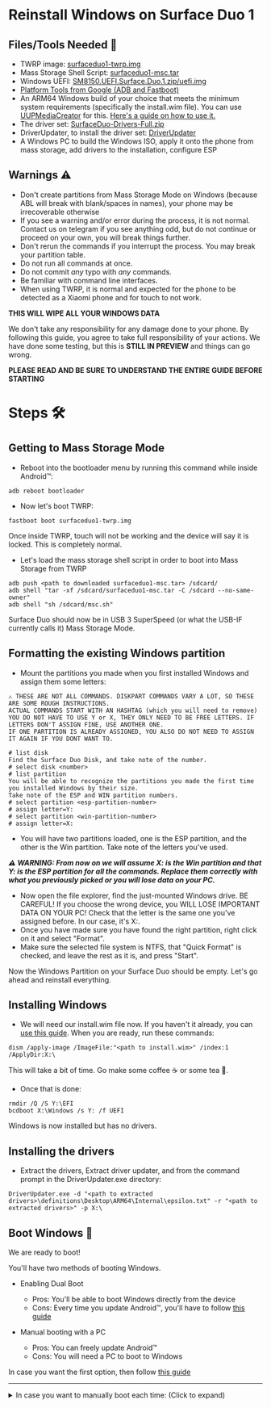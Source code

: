 # Reinstall Windows on Surface Duo 1

## Files/Tools Needed 📃

- TWRP image: [surfaceduo1-twrp.img](https://github.com/WOA-Project/SurfaceDuo-Guides/raw/main/InstallWindows/Files/surfaceduo1-twrp.img)
- Mass Storage Shell Script: [surfaceduo1-msc.tar](https://github.com/WOA-Project/SurfaceDuo-Guides/raw/main/InstallWindows/Files/surfaceduo1-msc.tar)
- Windows UEFI: [SM8150.UEFI.Surface.Duo.1.zip/uefi.img](https://github.com/WOA-Project/SurfaceDuoPkg/releases/)
- [Platform Tools from Google (ADB and Fastboot)](https://developer.android.com/studio/releases/platform-tools)
- An ARM64 Windows build of your choice that meets the minimum system requirements (specifically the install.wim file). You can use [UUPMediaCreator](https://github.com/gus33000/UUPMediaCreator) for this. [Here's a guide on how to use it.](https://github.com/WOA-Project/SurfaceDuo-Guides/blob/main/CreateWindowsISO.md)
- The driver set: [SurfaceDuo-Drivers-Full.zip](https://github.com/WOA-Project/SurfaceDuo-Drivers/releases/)
- DriverUpdater, to install the driver set: [DriverUpdater](https://github.com/WOA-Project/DriverUpdater/releases/)
- A Windows PC to build the Windows ISO, apply it onto the phone from mass storage, add drivers to the installation, configure ESP

## Warnings ⚠️

- Don't create partitions from Mass Storage Mode on Windows (because ABL will break with blank/spaces in names), your phone may be irrecoverable otherwise
- If you see a warning and/or error during the process, it is not normal. Contact us on telegram if you see anything odd, but do not continue or proceed on your own, you will break things further.
- Don't rerun the commands if you interrupt the process. You may break your partition table.
- Do not run all commands at once.
- Do not commit *any* typo with *any* commands.
- Be familiar with command line interfaces.
- When using TWRP, it is normal and expected for the phone to be detected as a Xiaomi phone and for touch to not work.

**THIS WILL WIPE ALL YOUR WINDOWS DATA**

We don't take any responsibility for any damage done to your phone. By following this guide, you agree to take full responsibility of your actions. We have done some testing,
but this is **STILL IN PREVIEW** and things can go wrong.

**PLEASE READ AND BE SURE TO UNDERSTAND THE ENTIRE GUIDE BEFORE STARTING**

# Steps 🛠️

## Getting to Mass Storage Mode

- Reboot into the bootloader menu by running this command while inside Android™:

```batch
adb reboot bootloader
```

- Now let's boot TWRP:

```batch
fastboot boot surfaceduo1-twrp.img
```

Once inside TWRP, touch will not be working and the device will say it is locked. This is completely normal.
- Let's load the mass storage shell script in order to boot into Mass Storage from TWRP

```batch
adb push <path to downloaded surfaceduo1-msc.tar> /sdcard/
adb shell "tar -xf /sdcard/surfaceduo1-msc.tar -C /sdcard --no-same-owner"
adb shell "sh /sdcard/msc.sh"
```

Surface Duo should now be in USB 3 SuperSpeed (or what the USB-IF currently calls it) Mass Storage Mode.

## Formatting the existing Windows partition

- Mount the partitions you made when you first installed Windows and assign them some letters:

```batch
⚠️ THESE ARE NOT ALL COMMANDS. DISKPART COMMANDS VARY A LOT, SO THESE ARE SOME ROUGH INSTRUCTIONS.
ACTUAL COMMANDS START WITH AN HASHTAG (which you will need to remove)
YOU DO NOT HAVE TO USE Y or X, THEY ONLY NEED TO BE FREE LETTERS. IF LETTERS DON'T ASSIGN FINE, USE ANOTHER ONE.
IF ONE PARTITION IS ALREADY ASSIGNED, YOU ALSO DO NOT NEED TO ASSIGN IT AGAIN IF YOU DONT WANT TO.

# list disk
Find the Surface Duo Disk, and take note of the number.
# select disk <number>
# list partition
You will be able to recognize the partitions you made the first time you installed Windows by their size.
Take note of the ESP and WIN partition numbers.
# select partition <esp-partition-number>
# assign letter=Y:
# select partition <win-partition-number>
# assign letter=X:
```

- You will have two partitions loaded, one is the ESP partition, and the other is the Win partition. Take note of the letters you've used.

**_⚠️ WARNING: From now on we will assume X: is the Win partition and that Y: is the ESP partition for all the commands. Replace them correctly with what you previously picked or you will lose data on your PC._**

- Now open the file explorer, find the just-mounted Windows drive. BE CAREFUL! If you choose the wrong device, you WILL LOSE IMPORTANT DATA ON YOUR PC! Check that the letter is the same one you've assigned before. In our case, it's X:\.
- Once you have made sure you have found the right partition, right click on it and select "Format".
- Make sure the selected file system is NTFS, that "Quick Format" is checked, and leave the rest as it is, and press "Start".

Now the Windows Partition on your Surface Duo should be empty. Let's go ahead and reinstall everything.

## Installing Windows

- We will need our install.wim file now. If you haven't it already, you can [use this guide](https://github.com/WOA-Project/SurfaceDuo-Guides/blob/main/CreateWindowsISO.md). When you are ready, run these commands:

```batch
dism /apply-image /ImageFile:"<path to install.wim>" /index:1 /ApplyDir:X:\
```

This will take a bit of time. Go make some coffee ☕ or some tea 🍵.

- Once that is done:

```batch
rmdir /Q /S Y:\EFI
bcdboot X:\Windows /s Y: /f UEFI
```

Windows is now installed but has no drivers.

## Installing the drivers

- Extract the drivers, Extract driver updater, and from the command prompt in the DriverUpdater.exe directory:

```batch
DriverUpdater.exe -d "<path to extracted drivers>\definitions\Desktop\ARM64\Internal\epsilon.txt" -r "<path to extracted drivers>" -p X:\
```

## Boot Windows 🚀

We are ready to boot!

You'll have two methods of booting Windows.

- Enabling Dual Boot
    - Pros: You'll be able to boot Windows directly from the device
    - Cons: Every time you update Android™, you'll have to follow [this guide](https://github.com/WOA-Project/SurfaceDuo-Guides/blob/main/InstallWindows/DualBoot-SurfaceDuo1.md)

- Manual booting with a PC
    - Pros: You can freely update Android™
    - Cons: You will need a PC to boot to Windows

In case you want the first option, then follow [this guide](https://github.com/WOA-Project/SurfaceDuo-Guides/blob/main/InstallWindows/DualBoot-SurfaceDuo1.md)

---
<details>
  <summary>In case you want to manually boot each time: (Click to expand)</summary>
  <p>

Reboot your device to fastboot, using adb or from the recovery.

Let's boot the custom UEFI, from a command prompt:

```batch
fastboot boot surfaceduo1-uefi.img
```

This step above will be needed every time you will want to boot Windows and needs to be done from the Bootloader mode.

If you did everything right, Windows will now boot! Enjoy!

**Note:** If the Touch keyboard won't show up in OOBE, touch somewhere else (to let the text box loose focus) and then touch into the text box again. As an alternative, you can use the On-Screen Keyboard.
  </p>
</details>
